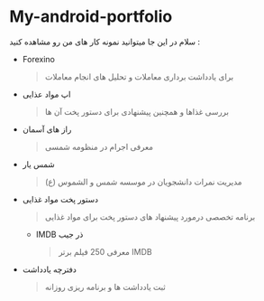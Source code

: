 # My-android-portfolio
سلام 
در این جا میتوانید نمونه کار های من رو مشاهده کنید :
* Forexino
  > برای یادداشت برداری معاملات و تحلیل های انجام معاملات

* اپ مواد عذایی
  > بررسی غذاها و همچنین پیشنهادی برای دستور پخت آن ها

* راز های آسمان
  > معرفی اجرام در منظومه شمسی

* شمس یار
  > مدیریت نمرات دانشجویان در موسسه شمس و الشموس (ع)

* دستور پخت مواد غذایی
  > برنامه تخصصی درمورد پیشنهاد های دستور پخت برای مواد غذایی

  * IMDB ذر جیب
    > معرفی 250 فیلم برتر IMDB
  
* دفترچه  یادداشت
  > ثبت یادداشت ها و برنامه ریزی روزانه
